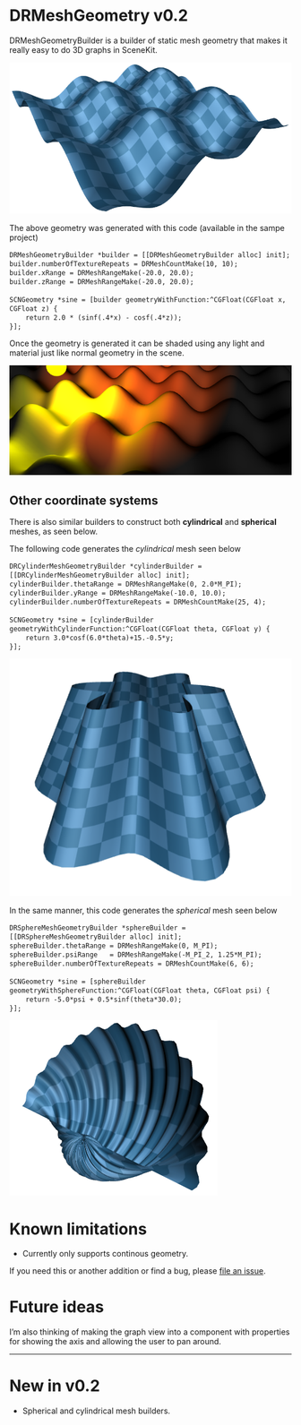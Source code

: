 DRMeshGeometry v0.2
==============

DRMeshGeometryBuilder is a builder of static mesh geometry that makes it really easy to do 3D graphs in SceneKit.

![An example rendering of a mesh](example.png)

The above geometry was generated with this code (available in the sampe project)

    DRMeshGeometryBuilder *builder = [[DRMeshGeometryBuilder alloc] init];
    builder.numberOfTextureRepeats = DRMeshCountMake(10, 10);
    builder.xRange = DRMeshRangeMake(-20.0, 20.0);
    builder.zRange = DRMeshRangeMake(-20.0, 20.0);
    
    SCNGeometry *sine = [builder geometryWithFunction:^CGFloat(CGFloat x, CGFloat z) {
        return 2.0 * (sinf(.4*x) - cosf(.4*z));
    }];

Once the geometry is generated it can be shaded using any light and material just like normal geometry in the scene.

![Another shading of a sample mesh](light.png)

##  Other coordinate systems

There is also similar builders to construct both **cylindrical** and **spherical** meshes, as seen below.

The following code generates the *cylindrical* mesh seen below

    DRCylinderMeshGeometryBuilder *cylinderBuilder = [[DRCylinderMeshGeometryBuilder alloc] init];
    cylinderBuilder.thetaRange = DRMeshRangeMake(0, 2.0*M_PI);
    cylinderBuilder.yRange = DRMeshRangeMake(-10.0, 10.0);
    cylinderBuilder.numberOfTextureRepeats = DRMeshCountMake(25, 4);
    
    SCNGeometry *sine = [cylinderBuilder geometryWithCylinderFunction:^CGFloat(CGFloat theta, CGFloat y) {
        return 3.0*cosf(6.0*theta)+15.-0.5*y;
    }];

![An example rendering of a cylindric mesh](cylinder.png)

In the same manner, this code generates the *spherical* mesh seen below

    DRSphereMeshGeometryBuilder *sphereBuilder = [[DRSphereMeshGeometryBuilder alloc] init];
    sphereBuilder.thetaRange = DRMeshRangeMake(0, M_PI);
    sphereBuilder.psiRange   = DRMeshRangeMake(-M_PI_2, 1.25*M_PI);
    sphereBuilder.numberOfTextureRepeats = DRMeshCountMake(6, 6);
    
    SCNGeometry *sine = [sphereBuilder geometryWithSphereFunction:^CGFloat(CGFloat theta, CGFloat psi) {
        return -5.0*psi + 0.5*sinf(theta*30.0);
    }];
 
 ![An example rendering of a sphere mesh](sphere.png)
 
  
# Known limitations

 * Currently only supports continous geometry. 

If you need this or another addition or find a bug, please [file an issue](https://github.com/d-ronnqvist/DRMeshGeometry/issues).

# Future ideas

I’m also thinking of making the graph view into a component with properties for showing the axis and allowing the user to pan around.

-----------------

# New in v0.2

 * Spherical and cylindrical mesh builders.
